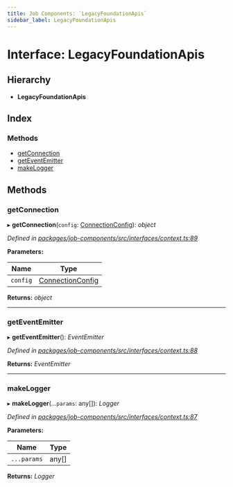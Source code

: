 ```yaml
---
title: Job Components: `LegacyFoundationApis`
sidebar_label: LegacyFoundationApis
---
```


# Interface: LegacyFoundationApis

## Hierarchy

* **LegacyFoundationApis**

## Index

### Methods

* [getConnection](legacyfoundationapis.md#getconnection)
* [getEventEmitter](legacyfoundationapis.md#geteventemitter)
* [makeLogger](legacyfoundationapis.md#makelogger)

## Methods

###  getConnection

▸ **getConnection**(`config`: [ConnectionConfig](connectionconfig.md)): *object*

*Defined in [packages/job-components/src/interfaces/context.ts:89](https://github.com/terascope/teraslice/blob/f95bb5556/packages/job-components/src/interfaces/context.ts#L89)*

**Parameters:**

Name | Type |
------ | ------ |
`config` | [ConnectionConfig](connectionconfig.md) |

**Returns:** *object*

___

###  getEventEmitter

▸ **getEventEmitter**(): *EventEmitter*

*Defined in [packages/job-components/src/interfaces/context.ts:88](https://github.com/terascope/teraslice/blob/f95bb5556/packages/job-components/src/interfaces/context.ts#L88)*

**Returns:** *EventEmitter*

___

###  makeLogger

▸ **makeLogger**(...`params`: any[]): *Logger*

*Defined in [packages/job-components/src/interfaces/context.ts:87](https://github.com/terascope/teraslice/blob/f95bb5556/packages/job-components/src/interfaces/context.ts#L87)*

**Parameters:**

Name | Type |
------ | ------ |
`...params` | any[] |

**Returns:** *Logger*
